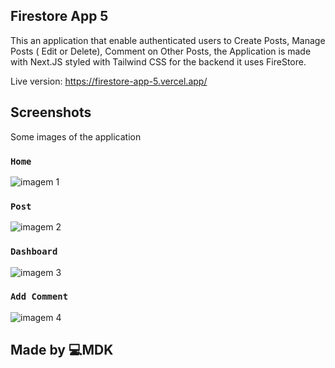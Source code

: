  
## Firestore App 5

This an application that enable authenticated users to Create Posts, Manage Posts ( Edit or Delete), Comment on Other Posts, the Application is made with Next.JS styled with Tailwind CSS for the backend it uses FireStore.

Live version: https://firestore-app-5.vercel.app/
  
## Screenshots

Some images of the application
 
### `Home`
![imagem 1](https://user-images.githubusercontent.com/33373038/210741844-be40d6ae-753c-46d5-a8e3-6bd9e69b43a5.png)

### `Post`
![imagem 2](https://user-images.githubusercontent.com/33373038/210741902-16288d9f-bf2a-489b-b549-d97f158cc645.png)

### `Dashboard`
![imagem 3](https://user-images.githubusercontent.com/33373038/210741973-d2eadb3a-4b3a-4c89-ab6e-cbc18e4f0152.png)

### `Add Comment`
![imagem 4](https://user-images.githubusercontent.com/33373038/210742015-afe7d8a4-5538-4832-99a4-e54d16800d8e.png)


## Made by 💻MDK
